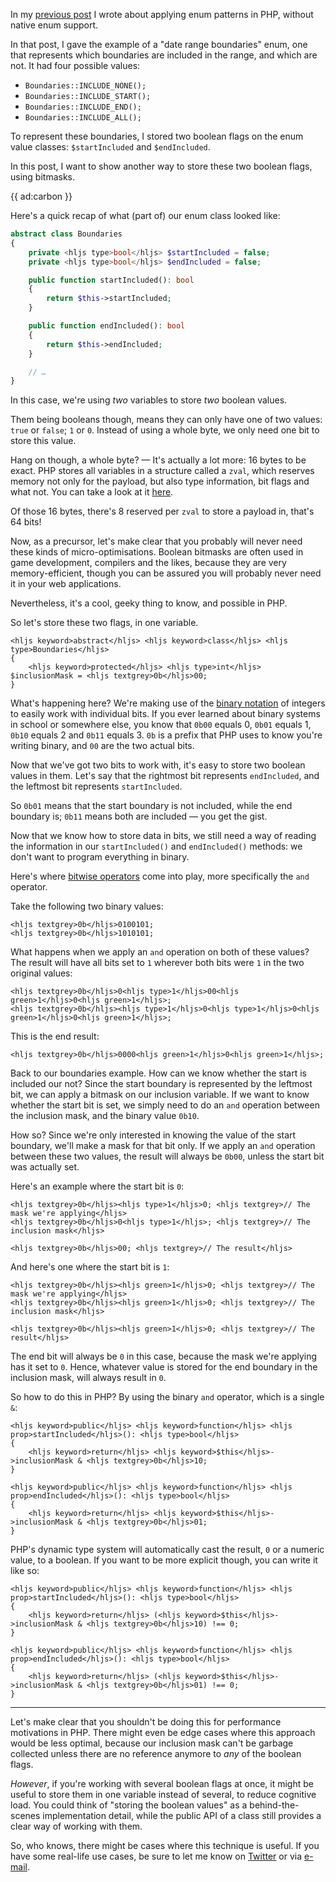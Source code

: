 In my [previous post](*/blog/enums-without-enums) I wrote about applying enum patterns in PHP, without native enum support.

In that post, I gave the example of a "date range boundaries" enum, one that represents which boundaries are included in the range, and which are not. It had four possible values:

- `Boundaries::INCLUDE_NONE();`
- `Boundaries::INCLUDE_START();`
- `Boundaries::INCLUDE_END();`
- `Boundaries::INCLUDE_ALL();`

To represent these boundaries, I stored two boolean flags on the enum value classes: `$startIncluded` and `$endIncluded`.

In this post, I want to show another way to store these two boolean flags, using bitmasks.

{{ ad:carbon }}

Here's a quick recap of what (part of) our enum class looked like:

```php
abstract class Boundaries
{
    private <hljs type>bool</hljs> $startIncluded = false;
    private <hljs type>bool</hljs> $endIncluded = false;

    public function startIncluded(): bool 
    {
        return $this->startIncluded;
    }

    public function endIncluded(): bool 
    {
        return $this->endIncluded;
    }

    // …
}
```

In this case, we're using _two_ variables to store _two_ boolean values. 

Them being booleans though, means they can only have one of two values: `true` or `false`; `1` or `0`. Instead of using a whole byte, we only need one bit to store this value.

Hang on though, a whole byte? — It's actually a lot more: 16 bytes to be exact. PHP stores all variables in a structure called a `zval`, which reserves memory not only for the payload, but also type information, bit flags and what not. You can take a look at it [here](*https://github.com/php/php-src/blob/master/Zend/zend_types.h#L302-L328).

Of those 16 bytes, there's 8 reserved per `zval` to store a payload in, that's 64 bits! 

Now, as a precursor, let's make clear that you probably will never need these kinds of micro-optimisations. Boolean bitmasks are often used in game development, compilers and the likes, because they are very memory-efficient, though you can be assured you will probably never need it in your web applications.

Nevertheless, it's a cool, geeky thing to know, and possible in PHP.

So let's store these two flags, in one variable.

```
<hljs keyword>abstract</hljs> <hljs keyword>class</hljs> <hljs type>Boundaries</hljs>
{
    <hljs keyword>protected</hljs> <hljs type>int</hljs> $inclusionMask = <hljs textgrey>0b</hljs>00;
}
```

What's happening here? We're making use of the [binary notation](*https://www.php.net/manual/en/language.types.integer.php#language.types.integer.syntax) of integers to easily work with individual bits. If you ever learned about binary systems in school or somewhere else, you know that `0b00` equals 0, `0b01` equals 1, `0b10` equals 2 and `0b11` equals 3. `0b` is a prefix that PHP uses to know you're writing binary, and `00` are the two actual bits.

Now that we've got two bits to work with, it's easy to store two boolean values in them. Let's say that the rightmost bit represents `endIncluded`, and the leftmost bit represents `startIncluded`.

So `0b01` means that the start boundary is not included, while the end boundary is; `0b11` means both are included — you get the gist.

Now that we know how to store data in bits, we still need a way of reading the information in our `startIncluded()` and `endIncluded()` methods: we don't want to program everything in binary.

Here's where [bitwise operators](*https://www.php.net/manual/en/language.operators.bitwise.php) come into play, more specifically the `and` operator.

Take the following two binary values:

```
<hljs textgrey>0b</hljs>0100101;
<hljs textgrey>0b</hljs>1010101;
```

What happens when we apply an `and` operation on both of these values? The result will have all bits set to `1` wherever both bits were `1` in the two original values:

```
<hljs textgrey>0b</hljs>0<hljs type>1</hljs>00<hljs green>1</hljs>0<hljs green>1</hljs>;
<hljs textgrey>0b</hljs><hljs type>1</hljs>0<hljs type>1</hljs>0<hljs green>1</hljs>0<hljs green>1</hljs>;
```

This is the end result:

```
<hljs textgrey>0b</hljs>0000<hljs green>1</hljs>0<hljs green>1</hljs>;
```

Back to our boundaries example. How can we know whether the start is included our not? Since the start boundary is represented by the leftmost bit, we can apply a bitmask on our inclusion variable. If we want to know whether the start bit is set, we simply need to do an `and` operation between the inclusion mask, and the binary value `0b10`.

How so? Since we're only interested in knowing the value of the start boundary, we'll make a mask for that bit only. If we apply an `and` operation between these two values, the result will always be `0b00`, unless the start bit was actually set.

Here's an example where the start bit is `0`:

```
<hljs textgrey>0b</hljs><hljs type>1</hljs>0; <hljs textgrey>// The mask we're applying</hljs>
<hljs textgrey>0b</hljs>0<hljs type>1</hljs>; <hljs textgrey>// The inclusion mask</hljs>

<hljs textgrey>0b</hljs>00; <hljs textgrey>// The result</hljs>
```

And here's one where the start bit is `1`:

```
<hljs textgrey>0b</hljs><hljs green>1</hljs>0; <hljs textgrey>// The mask we're applying</hljs>
<hljs textgrey>0b</hljs><hljs green>1</hljs>0; <hljs textgrey>// The inclusion mask</hljs>

<hljs textgrey>0b</hljs><hljs green>1</hljs>0; <hljs textgrey>// The result</hljs>
```

The end bit will always be `0` in this case, because the mask we're applying has it set to `0`. Hence, whatever value is stored for the end boundary in the inclusion mask, will always result in `0`.

So how to do this in PHP? By using the binary `and` operator, which is a single `&`:

```
<hljs keyword>public</hljs> <hljs keyword>function</hljs> <hljs prop>startIncluded</hljs>(): <hljs type>bool</hljs> 
{
    <hljs keyword>return</hljs> <hljs keyword>$this</hljs>->inclusionMask & <hljs textgrey>0b</hljs>10;
}

<hljs keyword>public</hljs> <hljs keyword>function</hljs> <hljs prop>endIncluded</hljs>(): <hljs type>bool</hljs> 
{
    <hljs keyword>return</hljs> <hljs keyword>$this</hljs>->inclusionMask & <hljs textgrey>0b</hljs>01;
}
```

PHP's dynamic type system will automatically cast the result, `0` or a numeric value, to a boolean. If you want to be more explicit though, you can write it like so:

```
<hljs keyword>public</hljs> <hljs keyword>function</hljs> <hljs prop>startIncluded</hljs>(): <hljs type>bool</hljs> 
{
    <hljs keyword>return</hljs> (<hljs keyword>$this</hljs>->inclusionMask & <hljs textgrey>0b</hljs>10) !== 0;
}

<hljs keyword>public</hljs> <hljs keyword>function</hljs> <hljs prop>endIncluded</hljs>(): <hljs type>bool</hljs> 
{
    <hljs keyword>return</hljs> (<hljs keyword>$this</hljs>->inclusionMask & <hljs textgrey>0b</hljs>01) !== 0;
}
```

---

Let's make clear that you shouldn't be doing this for performance motivations in PHP. There might even be edge cases where this approach would be less optimal, because our inclusion mask can't be garbage collected unless there are no reference anymore to _any_ of the boolean flags.

_However_, if you're working with several boolean flags at once, it might be useful to store them in one variable instead of several, to reduce cognitive load. You could think of "storing the boolean values" as a behind-the-scenes implementation detail, while the public API of a class still provides a clear way of working with them.

So, who knows, there might be cases where this technique is useful. If you have some real-life use cases, be sure to let me know on [Twitter](*https://twitter.com/brendt_gd) or via [e-mail](mailto:brendt@stitcher.io).
